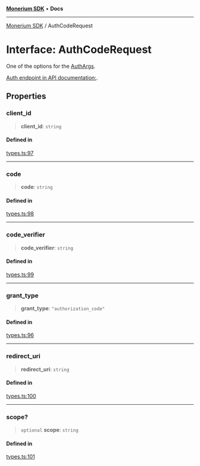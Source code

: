 [**Monerium SDK**](../README.md) • **Docs**

---

[Monerium SDK](../README.md) / AuthCodeRequest

# Interface: AuthCodeRequest

One of the options for the [AuthArgs](../type-aliases/AuthArgs.md).

[Auth endpoint in API documentation:](https://monerium.dev/api-docs#operation/auth).

## Properties

### client_id

> **client_id**: `string`

#### Defined in

[types.ts:97](https://github.com/monerium/js-monorepo/blob/6fd0ad80ad4e8d991580cbeedf4372ce7e758e51/packages/sdk/src/types.ts#L97)

---

### code

> **code**: `string`

#### Defined in

[types.ts:98](https://github.com/monerium/js-monorepo/blob/6fd0ad80ad4e8d991580cbeedf4372ce7e758e51/packages/sdk/src/types.ts#L98)

---

### code_verifier

> **code_verifier**: `string`

#### Defined in

[types.ts:99](https://github.com/monerium/js-monorepo/blob/6fd0ad80ad4e8d991580cbeedf4372ce7e758e51/packages/sdk/src/types.ts#L99)

---

### grant_type

> **grant_type**: `"authorization_code"`

#### Defined in

[types.ts:96](https://github.com/monerium/js-monorepo/blob/6fd0ad80ad4e8d991580cbeedf4372ce7e758e51/packages/sdk/src/types.ts#L96)

---

### redirect_uri

> **redirect_uri**: `string`

#### Defined in

[types.ts:100](https://github.com/monerium/js-monorepo/blob/6fd0ad80ad4e8d991580cbeedf4372ce7e758e51/packages/sdk/src/types.ts#L100)

---

### scope?

> `optional` **scope**: `string`

#### Defined in

[types.ts:101](https://github.com/monerium/js-monorepo/blob/6fd0ad80ad4e8d991580cbeedf4372ce7e758e51/packages/sdk/src/types.ts#L101)
